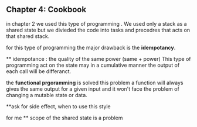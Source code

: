 ## Chapter 4: Cookbook
in chapter 2 we used this type of programming 
. We used only a stack as a shared state but we divieded the code into tasks and precedres that acts on that shared stack.

for this type of programming the major drawback is the **idempotancy**.

** idempotance : the quality of the same power (same + power)
This type of programming act on the state may  in a cumulative manner the output of each call will be differanct.

the **functional prgoramming** is solved this problem a function will always gives the same output 
for a given input and it won't face the problem of changing a mutable state or data.

**ask for side effect, when to use this style 

for me 
** scope of the shared state is a problem 